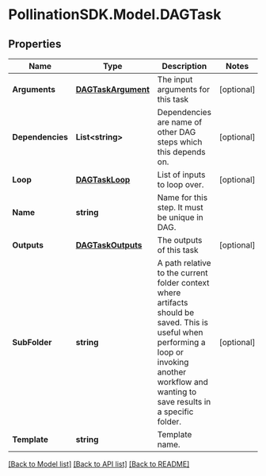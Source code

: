 
# PollinationSDK.Model.DAGTask

## Properties

Name | Type | Description | Notes
------------ | ------------- | ------------- | -------------
**Arguments** | [**DAGTaskArgument**](DAGTaskArgument.md) | The input arguments for this task | [optional] 
**Dependencies** | **List&lt;string&gt;** | Dependencies are name of other DAG steps which this depends on. | [optional] 
**Loop** | [**DAGTaskLoop**](DAGTaskLoop.md) | List of inputs to loop over. | [optional] 
**Name** | **string** | Name for this step. It must be unique in DAG. | 
**Outputs** | [**DAGTaskOutputs**](DAGTaskOutputs.md) | The outputs of this task | [optional] 
**SubFolder** | **string** | A path relative to the current folder context where artifacts should be saved. This is useful when performing a loop or invoking another workflow and wanting to save results in a specific folder. | [optional] 
**Template** | **string** | Template name. | 

[[Back to Model list]](../README.md#documentation-for-models)
[[Back to API list]](../README.md#documentation-for-api-endpoints)
[[Back to README]](../README.md)

